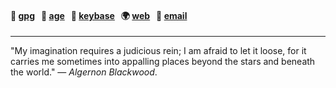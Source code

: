 #### 🔑 [gpg](https://www.fidgetbox.co.uk/files/marc-ransome.gpg.key)&nbsp;&nbsp;&nbsp;🔑 [age](https://www.fidgetbox.co.uk/files/marc-ransome.age.key)&nbsp;&nbsp;&nbsp;💬 [keybase](https://keybase.io/marcransome)&nbsp;&nbsp;&nbsp;🌍 [web](https://fidgetbox.co.uk)&nbsp;&nbsp;&nbsp;📧 [email](mailto:marc.ransome@fidgetbox.co.uk?subject=GitHub)

<hr>

"My imagination requires a judicious rein; I am afraid to let it loose, for it carries me sometimes into appalling places beyond the stars and beneath the world." — _Algernon Blackwood_.

<!--
**marcransome/marcransome** is a ✨ _special_ ✨ repository because its `README.md` (this file) appears on your GitHub profile.

Here are some ideas to get you started:

- 🔭 I’m currently working on ...
- 🌱 I’m currently learning ...
- 👯 I’m looking to collaborate on ...
- 🤔 I’m looking for help with ...
- 💬 Ask me about ...
- 📫 How to reach me: ...
- 😄 Pronouns: ...
- ⚡ Fun fact: ...
-->
